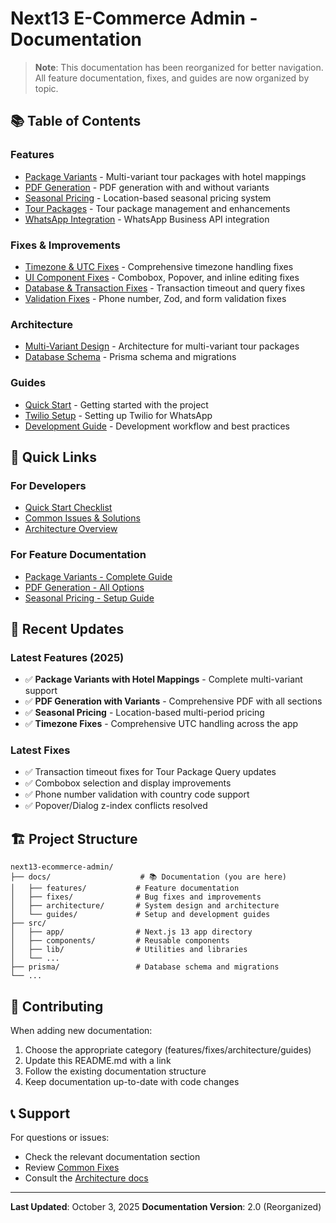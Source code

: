 # Next13 E-Commerce Admin - Documentation

> **Note**: This documentation has been reorganized for better navigation. All feature documentation, fixes, and guides are now organized by topic.

## 📚 Table of Contents

### Features
- [Package Variants](./features/package-variants.md) - Multi-variant tour packages with hotel mappings
- [PDF Generation](./features/pdf-generation.md) - PDF generation with and without variants
- [Seasonal Pricing](./features/seasonal-pricing.md) - Location-based seasonal pricing system
- [Tour Packages](./features/tour-packages.md) - Tour package management and enhancements
- [WhatsApp Integration](./features/whatsapp-integration.md) - WhatsApp Business API integration

### Fixes & Improvements
- [Timezone & UTC Fixes](./fixes/timezone-utc-fixes.md) - Comprehensive timezone handling fixes
- [UI Component Fixes](./fixes/ui-component-fixes.md) - Combobox, Popover, and inline editing fixes
- [Database & Transaction Fixes](./fixes/database-transaction-fixes.md) - Transaction timeout and query fixes
- [Validation Fixes](./fixes/validation-fixes.md) - Phone number, Zod, and form validation fixes

### Architecture
- [Multi-Variant Design](./architecture/multi-variant-design.md) - Architecture for multi-variant tour packages
- [Database Schema](./architecture/database-schema.md) - Prisma schema and migrations

### Guides
- [Quick Start](./guides/quick-start.md) - Getting started with the project
- [Twilio Setup](./guides/twilio-setup.md) - Setting up Twilio for WhatsApp
- [Development Guide](./guides/development.md) - Development workflow and best practices

## 🚀 Quick Links

### For Developers
- [Quick Start Checklist](./guides/quick-start.md#checklist)
- [Common Issues & Solutions](./fixes/README.md)
- [Architecture Overview](./architecture/multi-variant-design.md)

### For Feature Documentation
- [Package Variants - Complete Guide](./features/package-variants.md)
- [PDF Generation - All Options](./features/pdf-generation.md)
- [Seasonal Pricing - Setup Guide](./features/seasonal-pricing.md)

## 📝 Recent Updates

### Latest Features (2025)
- ✅ **Package Variants with Hotel Mappings** - Complete multi-variant support
- ✅ **PDF Generation with Variants** - Comprehensive PDF with all sections
- ✅ **Seasonal Pricing** - Location-based multi-period pricing
- ✅ **Timezone Fixes** - Comprehensive UTC handling across the app

### Latest Fixes
- ✅ Transaction timeout fixes for Tour Package Query updates
- ✅ Combobox selection and display improvements
- ✅ Phone number validation with country code support
- ✅ Popover/Dialog z-index conflicts resolved

## 🏗️ Project Structure

```
next13-ecommerce-admin/
├── docs/                    # 📚 Documentation (you are here)
│   ├── features/           # Feature documentation
│   ├── fixes/              # Bug fixes and improvements
│   ├── architecture/       # System design and architecture
│   └── guides/             # Setup and development guides
├── src/
│   ├── app/                # Next.js 13 app directory
│   ├── components/         # Reusable components
│   ├── lib/                # Utilities and libraries
│   └── ...
├── prisma/                 # Database schema and migrations
└── ...
```

## 🤝 Contributing

When adding new documentation:
1. Choose the appropriate category (features/fixes/architecture/guides)
2. Update this README.md with a link
3. Follow the existing documentation structure
4. Keep documentation up-to-date with code changes

## 📞 Support

For questions or issues:
- Check the relevant documentation section
- Review [Common Fixes](./fixes/README.md)
- Consult the [Architecture docs](./architecture/multi-variant-design.md)

---

**Last Updated**: October 3, 2025
**Documentation Version**: 2.0 (Reorganized)
